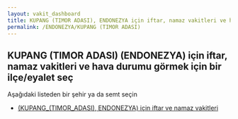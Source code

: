 ```yaml
---
layout: vakit_dashboard
title: KUPANG (TIMOR ADASI), ENDONEZYA için iftar, namaz vakitleri ve hava durumu - ilçe/eyalet seç
permalink: /ENDONEZYA/KUPANG (TIMOR ADASI)
---
```


## KUPANG (TIMOR ADASI) (ENDONEZYA) için iftar, namaz vakitleri ve hava durumu  görmek için bir ilçe/eyalet seç

Aşağıdaki listeden bir şehir ya da semt seçin

* [ (KUPANG_(TIMOR_ADASI), ENDONEZYA) için iftar ve namaz vakitleri](/ENDONEZYA/KUPANG_(TIMOR_ADASI)/)

<script type="text/javascript">
  var GLOBAL_COUNTRY = 'ENDONEZYA';
  var GLOBAL_CITY = 'KUPANG (TIMOR ADASI)';
  var GLOBAL_STATE = 'KUPANG (TIMOR ADASI)';
</script>
